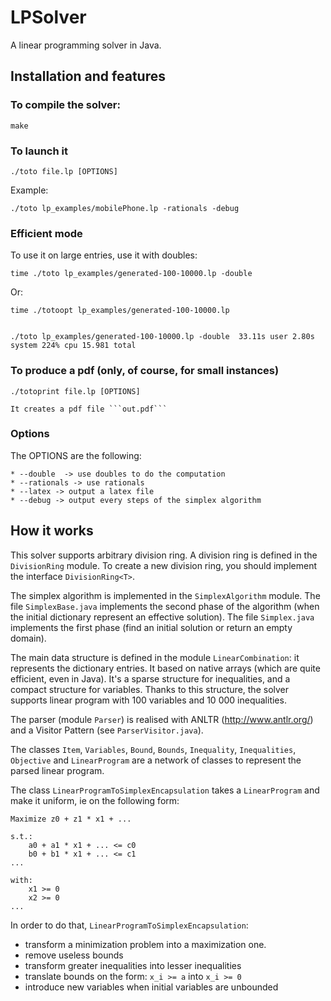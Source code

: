 # LPSolver

A linear programming solver in Java.

## Installation and features

### To compile the solver:

    make   

### To launch it

    ./toto file.lp [OPTIONS]

   Example:
   
    ./toto lp_examples/mobilePhone.lp -rationals -debug


### Efficient mode

To use it on large entries, use it with doubles:

    time ./toto lp_examples/generated-100-10000.lp -double
    
Or:

    time ./totoopt lp_examples/generated-100-10000.lp
    
    
    ./toto lp_examples/generated-100-10000.lp -double  33.11s user 2.80s system 224% cpu 15.981 total


### To produce a pdf (only, of course, for small instances)

    ./totoprint file.lp [OPTIONS]

    It creates a pdf file ```out.pdf```

### Options


The OPTIONS are the following:

    * --double  -> use doubles to do the computation
    * --rationals -> use rationals
    * --latex -> output a latex file
    * --debug -> output every steps of the simplex algorithm


## How it works


This solver supports arbitrary division ring.
A division ring is defined in the ```DivisionRing``` module. To create a new division ring, you should implement the
interface ```DivisionRing<T>```.


The simplex algorithm is implemented in the ```SimplexAlgorithm``` module.
The file ```SimplexBase.java``` implements the second phase of the algorithm (when the initial dictionary represent an
effective solution).
The file ```Simplex.java``` implements the first phase (find an initial solution or return an empty domain).



The main data structure is defined in the module ```LinearCombination```: it represents the dictionary entries.
It based on native arrays (which are quite efficient, even in Java).
It's a sparse structure for inequalities, and a compact structure for variables.
Thanks to this structure, the solver supports linear program with 100 variables and 10 000 inequalities.

The parser (module ```Parser```) is realised with ANLTR (http://www.antlr.org/) and a Visitor Pattern
(see ```ParserVisitor.java```).

The classes ```Item```, ```Variables```, ```Bound```, ```Bounds```, ```Inequality```, ```Inequalities```, ```Objective``` and ```LinearProgram``` are a network of classes to represent the parsed linear program.

The class ```LinearProgramToSimplexEncapsulation``` takes a ```LinearProgram``` and make it uniform, ie on the following form:

    Maximize z0 + z1 * x1 + ...
    
    s.t.:
        a0 + a1 * x1 + ... <= c0
        b0 + b1 * x1 + ... <= c1
    ...
    
    with:
        x1 >= 0
        x2 >= 0
    ...


In order to do that, ```LinearProgramToSimplexEncapsulation```:

* transform a minimization problem into a maximization one.
* remove useless bounds
* transform greater inequalities into lesser inequalities
* translate bounds on the form: ```x_i >= a``` into ```x_i >= 0```
* introduce new variables when initial variables are unbounded



